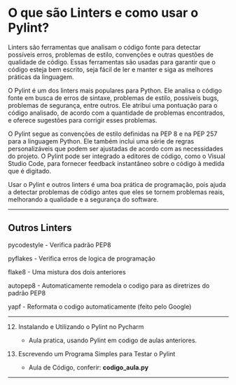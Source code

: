 # O que são Linters e como usar o Pylint?

Linters são ferramentas que analisam o código fonte para detectar possíveis erros, problemas de estilo, convenções e outras questões de qualidade de código. Essas ferramentas são usadas para garantir que o código esteja bem escrito, seja fácil de ler e manter e siga as melhores práticas da linguagem.

O Pylint é um dos linters mais populares para Python. Ele analisa o código fonte em busca de erros de sintaxe, problemas de estilo, possíveis bugs, problemas de segurança, entre outros. Ele atribui uma pontuação para o código analisado, de acordo com a quantidade de problemas encontrados, e oferece sugestões para corrigir esses problemas.

O Pylint segue as convenções de estilo definidas na PEP 8 e na PEP 257 para a linguagem Python. Ele também inclui uma série de regras personalizáveis que podem ser ajustadas de acordo com as necessidades do projeto. O Pylint pode ser integrado a editores de código, como o Visual Studio Code, para fornecer feedback instantâneo sobre o código à medida que é digitado.

Usar o Pylint e outros linters é uma boa prática de programação, pois ajuda a detectar problemas de código antes que eles se tornem problemas reais, melhorando a qualidade e a segurança do software.

---

## Outros Linters

pycodestyle - Verifica padrão PEP8

pyflakes - Verifica erros de logica de programação

flake8 - Uma mistura dos dois anteriores

autopep8 - Automaticamente remodela o codigo para as diretrizes do padrão PEP8

yapf - Reformata o codigo automaticamente (feito pelo Google)

---

12. Instalando e Utilizando o Pylint no Pycharm

    * Aula pratica, usando Pylint em codigo de aulas anteriores.

13. Escrevendo um Programa Simples para Testar o Pylint
    * Aula de Código, conferir: **codigo_aula.py**

---